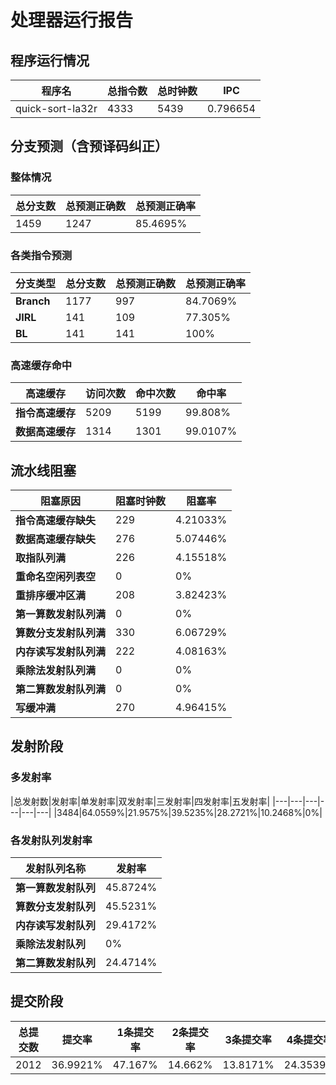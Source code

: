 # 处理器运行报告
## 程序运行情况
|程序名|总指令数|总时钟数|IPC|
|---|---|---|---|
|quick-sort-la32r|4333|5439|0.796654|

## 分支预测（含预译码纠正）
### 整体情况
|总分支数|总预测正确数|总预测正确率|
|---|---|---|
|1459|1247|85.4695%|

### 各类指令预测
|分支类型|总分支数|总预测正确数|总预测正确率|
|---|---|---|---|
|**Branch**| 1177 | 997 | 84.7069%|
|**JIRL**| 141 | 109 | 77.305%|
|**BL**| 141 | 141 | 100%|

### 高速缓存命中
|高速缓存|访问次数|命中次数|命中率|
|---|---|---|---|
|**指令高速缓存**| 5209 | 5199 | 99.808%|
|**数据高速缓存**| 1314 | 1301 | 99.0107%|
## 流水线阻塞
|阻塞原因|阻塞时钟数|阻塞率|
|---|---|---|
|**指令高速缓存缺失**| 229 | 4.21033%|
|**数据高速缓存缺失**| 276 | 5.07446%|
|**取指队列满**| 226 | 4.15518%|
|**重命名空闲列表空**|0 | 0%|
|**重排序缓冲区满**|208 | 3.82423%|
|**第一算数发射队列满**|0 | 0%|
|**算数分支发射队列满**|330 | 6.06729%|
|**内存读写发射队列满**|222 | 4.08163%|
|**乘除法发射队列满**|0 | 0%|
|**第二算数发射队列满**|0 | 0%|
|**写缓冲满**|270 | 4.96415%|

## 发射阶段
### 多发射率
|总发射数|发射率|单发射率|双发射率|三发射率|四发射率|五发射率|
|---|---|---|---|---|---|
|3484|64.0559%|21.9575%|39.5235%|28.2721%|10.2468%|0%|

### 各发射队列发射率
|发射队列名称|发射率|
|---|---|
|**第一算数发射队列**|45.8724%|
|**算数分支发射队列**|45.5231%|
|**内存读写发射队列**|29.4172%|
|**乘除法发射队列**|0%|
|**第二算数发射队列**|24.4714%|

## 提交阶段
|总提交数|提交率|1条提交率|2条提交率|3条提交率|4条提交率|
|---|---|---|---|---|---|
|2012|36.9921%|47.167%|14.662%|13.8171%|24.3539%|
